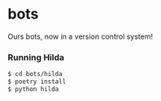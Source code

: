 # bots
Ours bots, now in a version control system!

### Running Hilda
```sh
$ cd bots/hilda
$ poetry install
$ python hilda
```